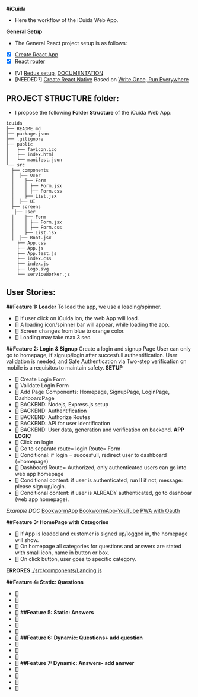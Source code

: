 __#iCuida__
- Here the workflow of the iCuida Web App.

__General Setup__
- The General React project setup is as follows: 
- [X] [Create React App](https://github.com/facebook/create-react-app) 
- [X] [React router](https://www.npmjs.com/package/react-router)
- [V] [Redux setup](https://redux.js.org/introduction/installation), [DOCUMENTATION](https://redux.js.org/)
- [NEEDED?] [Create React Native](https://facebook.github.io/react-native/docs/getting-started) Based on [Write Once, Run Everywhere](https://medium.com/@yannickdot/write-once-run-anywhere-with-create-react-native-app-and-react-native-web-ad40db63eed0?source=linkShare-a8269b9b7b42-1556841033&_branch_match_id=631442601197236156)

## PROJECT STRUCTURE folder:
- I propose the following __Folder Structure__ of the iCuida Web App:
```
icuida
├── README.md
├── package.json
├── .gitignore
├── public
│   ├── favicon.ico
│   ├── index.html
│   └── manifest.json
└── src
  ├── components
  │  ├── User
  │    ├── Form
  │    │ ├── Form.jsx
  │    │ ├── Form.css
  │    ├── List.jsx
  │  ├── UI
  ├── screens
   ├── User
  │    ├── Form
  │    │ ├── Form.jsx
  │    │ ├── Form.css
  │    ├── List.jsx
  │  ├── Root.jsx
    ├── App.css
    ├── App.js
    ├── App.test.js
    ├── index.css
    ├── index.js
    ├── logo.svg
    └── serviceWorker.js
```

## User Stories:
__##Feature 1: Loader__
To load the app, we use a loading/spinner.
- [] If user click on iCuida ion, the web App will load.
- [] A loading icon/spinner bar will appear, while loading the app.
- [] Screen changes from blue to orange color.
- [] Loading may take max 3 sec.

__##Feature 2: Login & Signup__
Create a login and signup Page
User can only go to homepage, if signup/login after succesfull authentification.
User validation is needed, and Safe Authentication via Two-step verification on mobile is a requisitos to maintain safety. 
__SETUP__
- [] Create Login Form 
- [] Validate Login Form
- [] Add Page Components: Homepage, SignupPage, LoginPage, DashboardPage
- [] BACKEND: Nodejs, Express.js setup
- [] BACKEND: Authentification
- [] BACKEND: Authorize Routes
- [] BACKEND: API for user identification
- [] BACKEND: User data, generation and verification on backend.
__APP LOGIC__
- [] Click on login
- [] Go to separate route= login Route= Form
- [] Conditional: if login = succesfull, redirect user to dashboard (=homepage)
- [] Dashboard Route= Authorized, only authenticated users can go into web app homepage
- [] Conditional content: if user is authenticated, run II if not, message: please sign up/login.
- [] Conditional content: if user is ALREADY authenticated, go to dashboar (web app homepage).

_Example DOC_
[BookwormApp](https://github.com/Remchi/bookworm-react)
[BookwormApp-YouTube](https://www.youtube.com/watch?v=Pi5apIbuiYg&list=PLuNEz8XtB51KthRFiVt)
[PWA with Oauth](https://medium.com/@jonnykalambay/progressive-web-apps-with-oauth-dont-repeat-my-mistake-16a4063ce113)

__##Feature 3: HomePage with Categories__
- [] If App is loaded and customer is signed up/logged in, the homepage will show.
- [] On homepage all categories for questions and answers are stated with small icon, name in button or box.
- [] On click button, user goes to specific category.

__ERRORES__
[./src/components/Landing.js](https://github.com/evcohen/eslint-plugin-jsx-a11y/blob/master/docs/rules/anchor-is-valid.md)

 __##Feature 4: Static: Questions__
- [] 
- [] 
- [] 
- [] 
 __##Feature 5: Static: Answers__
- [] 
- [] 
- [] 
- [] 
 __##Feature 6: Dynamic: Questions+ add question__
- [] 
- [] 
- [] 
- [] 
 __##Feature 7: Dynamic: Answers- add answer__
- [] 
- [] 
- [] 
- [] 

